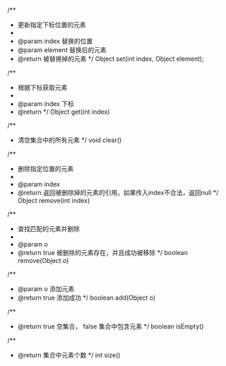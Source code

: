/**
* 更新指定下标位置的元素
*
* @param index   替换的位置
* @param element 替换后的元素
* @return 被替换掉的元素
*/
Object set(int index, Object element);


/**
 * 根据下标获取元素
 *
 * @param index 下标
 * @return
 */
Object get(int index)

/**
* 清空集合中的所有元素
*/
void clear()

/**
* 删除指定位置的元素
*
* @param index
* @return 返回被删除掉的元素的引用，如果传入index不合法，返回null
*/
Object remove(int index)

/**
* 查找匹配的元素并删除
*
* @param o
* @return true 被删除的元素存在，并且成功被移除
*/
boolean remove(Object o)

/**
* @param o 添加元素
* @return true 添加成功
*/
boolean add(Object o)

/**
* @return true 空集合， false 集合中包含元素
*/
boolean isEmpty()

/**
* @return 集合中元素个数
*/
int size()